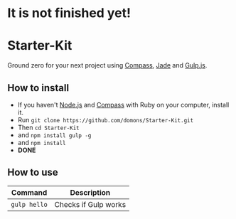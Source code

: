 # It is not finished yet!

# Starter-Kit
Ground zero for your next project using [Compass](http://compass-style.org/), [Jade](http://jade-lang.com/) and [Gulp.js](http://gulpjs.com/).

## How to install
- If you haven't [Node.js](https://nodejs.org/en/) and [Compass](http://compass-style.org/) with Ruby on your computer, install it.
- Run `git clone https://github.com/domons/Starter-Kit.git`
- Then `cd Starter-Kit`
- and `npm install gulp -g`
- and `npm install`
- **DONE**

## How to use

| Command       | Description   |
| ------------- | ------------- |
| `gulp hello`  | Checks if Gulp works |